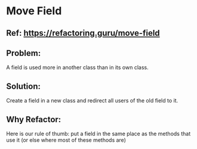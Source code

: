 # Move Field

## Ref: https://refactoring.guru/move-field

## Problem:
A field is used more in another class than in its own class.

## Solution:
Create a field in a new class and redirect all users of the old field to it.

## Why Refactor:
Here is our rule of thumb: put a field in the same place as the methods that use it (or else where most of these methods are)